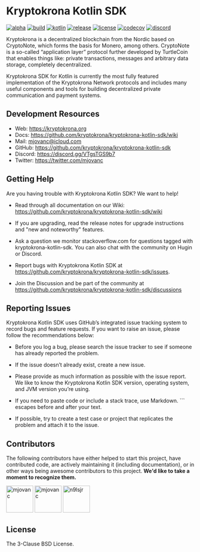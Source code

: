 # Kryptokrona Kotlin SDK 

[![alpha](https://kotl.in/badges/alpha.svg)](https://kotlinlang.org/docs/components-stability.html)
[![build](https://img.shields.io/github/actions/workflow/status/kryptokrona/kryptokrona-kotlin-sdk/master-ci.yml?branch=master)](https://github.com/kryptokrona/kryptokrona-kotlin-sdk/actions/workflows/master-ci.yml) 
[![kotlin](https://img.shields.io/badge/kotlin-1.8.10-blue.svg?logo=kotlin)](http://kotlinlang.org)
[![release](https://img.shields.io/maven-central/v/org.kryptokrona.sdk/kryptokrona-core)](https://img.shields.io/maven-central/v/org.kryptokrona.sdk/kryptokrona-core)
[![license](https://img.shields.io/badge/License-BSD_3--Clause-blue.svg)](https://opensource.org/licenses/BSD-3-Clause)
[![codecov](https://codecov.io/gh/kryptokrona/kryptokrona-kotlin-sdk/branch/master/graph/badge.svg)](https://codecov.io/gh/kryptokrona/kryptokrona-kotlin-sdk)
[![discord](https://img.shields.io/discord/562673808582901793?label=discord)](https://discord.gg/VTgsTGS9b7)

Kryptokrona is a decentralized blockchain from the Nordic based on CryptoNote, which forms the basis for Monero, among others. CryptoNote is a so-called “application layer” protocol further developed by TurtleCoin that enables things like: private transactions, messages and arbitrary data storage, completely decentralized.

Kryptokrona SDK for Kotlin is currently the most fully featured implementation of the Kryptokrona Network protocols and includes many useful components and tools for building decentralized private communication and payment systems.

## Development Resources

- Web: https://kryptokrona.org
- Docs: https://github.com/kryptokrona/kryptokrona-kotlin-sdk/wiki
- Mail: mjovanc@icloud.com
- GitHub: https://github.com/kryptokrona/kryptokrona-kotlin-sdk
- Discord: https://discord.gg/VTgsTGS9b7
- Twitter: https://twitter.com/mjovanc

## Getting Help

Are you having trouble with Kryptokrona Kotlin SDK? We want to help!

- Read through all documentation on our Wiki: https://github.com/kryptokrona/kryptokrona-kotlin-sdk/wiki

- If you are upgrading, read the release notes for upgrade instructions and "new and noteworthy" features.

- Ask a question we monitor stackoverflow.com for questions tagged with kryptokrona-kotlin-sdk. You can also chat with the community on Hugin or Discord.

- Report bugs with Kryptokrona Kotlin SDK at https://github.com/kryptokrona/kryptokrona-kotlin-sdk/issues.

- Join the Discussion and be part of the community at https://github.com/kryptokrona/kryptokrona-kotlin-sdk/discussions

## Reporting Issues

Kryptokrona Kotlin SDK uses GitHub’s integrated issue tracking system to record bugs and feature requests. If you want to raise an issue, please follow the recommendations below:

- Before you log a bug, please search the issue tracker to see if someone has already reported the problem.

- If the issue doesn’t already exist, create a new issue.

- Please provide as much information as possible with the issue report. We like to know the Kryptokrona Kotlin SDK version, operating system, and JVM version you’re using.

- If you need to paste code or include a stack trace, use Markdown. ``` escapes before and after your text.

- If possible, try to create a test case or project that replicates the problem and attach it to the issue.

## Contributors

The following contributors have either helped to start this project, have contributed
code, are actively maintaining it (including documentation), or in other ways
being awesome contributors to this project. **We'd like to take a moment to recognize them.**

[<img src="https://github.com/mjovanc.png?size=72" alt="mjovanc" width="72">](https://github.com/mjovanc)
[<img src="https://github.com/renovatebot.png?size=72" alt="mjovanc" width="72">](https://github.com/renovatebot)
[<img src="https://github.com/n9lsjr.png?size=72" alt="n9lsjr" width="72">](https://github.com/n9lsjr)

## License

The 3-Clause BSD License.
